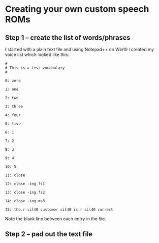 # Creating your own custom speech ROMs 

## Step 1 – create the list of words/phrases

I started with a plain text file and using Notepad++ on Win10 I created my voice list which looked like this:
```
#
# This is a test vocabulary
#

0: zero

1: one

2: two

3: three

4: four

5: five

6: 1

7: 2

8: 3

9: 4

10: 5

11: close

12: close -ing.fs1

13: close -ing.fs2

14: close -ing.ms3

15: the.r sil40 customer sil40 is.r sil40 correct
```
Note the blank line between each entry in the file.

## Step 2 – pad out the text file

